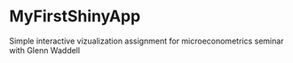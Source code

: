 # MyFirstShinyApp
Simple interactive vizualization assignment for microeconometrics seminar with Glenn Waddell

